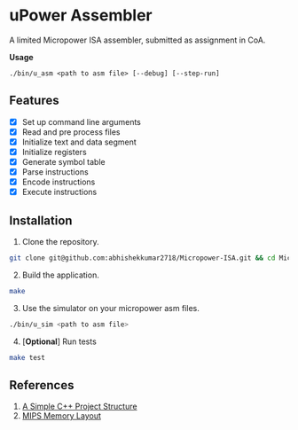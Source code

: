 # uPower Assembler

A limited Micropower ISA assembler, submitted as assignment in CoA.

**Usage**
```
./bin/u_asm <path to asm file> [--debug] [--step-run]
```

## Features

- [x] Set up command line arguments
- [x] Read and pre process files
- [x] Initialize text and data segment
- [x] Initialize registers
- [x] Generate symbol table
- [x] Parse instructions
- [x] Encode instructions
- [x] Execute instructions

## Installation

1. Clone the repository.

```bash
git clone git@github.com:abhishekkumar2718/Micropower-ISA.git && cd Micropower-ISA
```

2. Build the application.

```bash
make
```

3. Use the simulator on your micropower asm files.

```bash
./bin/u_sim <path to asm file>
```

4. [**Optional**] Run tests

```bash
make test
```

## References

1. [A Simple C++ Project Structure](https://hiltmon.com/blog/2013/07/03/a-simple-c-plus-plus-project-structure/)
2. [MIPS Memory Layout](http://www.it.uu.se/education/course/homepage/os/vt18/module-0/mips-and-mars/mips-memory-layout/)
